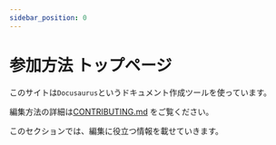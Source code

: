 ```yaml
---
sidebar_position: 0
---
```


# 参加方法 トップページ

このサイトは`Docusaurus`というドキュメント作成ツールを使っています。

編集方法の詳細は[CONTRIBUTING.md](https://github.com/aelyone/asobinon/blob/main/CONTRIBUTING.md) をご覧ください。

このセクションでは、編集に役立つ情報を載せていきます。
